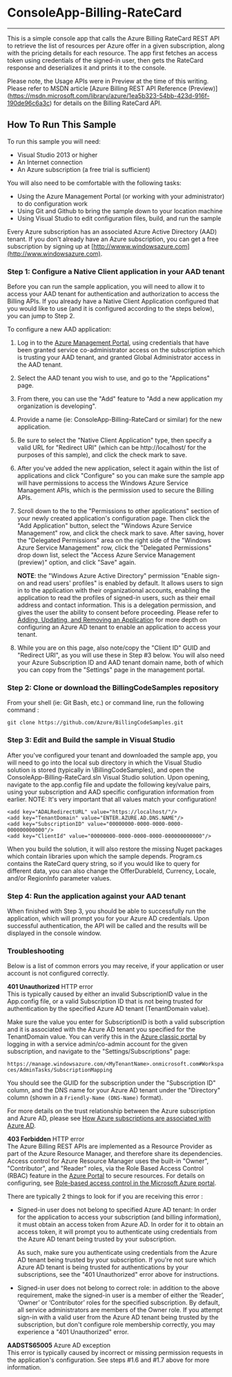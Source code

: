 # ConsoleApp-Billing-RateCard
---------------------------
This is a simple console app that calls the Azure Billing RateCard REST API to retrieve the list of resources per Azure offer in a given subscription, along with the pricing details for each resource. The app first fetches an access token using credentials of the signed-in user, then gets the RateCard response and deserializes it and prints it to the console.  

Please note, the Usage APIs were in Preview at the time of this writing. Please refer to MSDN article [Azure Billing REST API Reference (Preview)] (https://msdn.microsoft.com/library/azure/1ea5b323-54bb-423d-916f-190de96c6a3c) for details on the Billing RateCard API.

## How To Run This Sample

To run this sample you will need:

- Visual Studio 2013 or higher
- An Internet connection
- An Azure subscription (a free trial is sufficient)

You will also need to be comfortable with the following tasks:

- Using the Azure Management Portal (or working with your administrator) to do configuration work 
- Using Git and Github to bring the sample down to your location machine
- Using Visual Studio to edit configuration files, build, and run the sample

Every Azure subscription has an associated Azure Active Directory (AAD) tenant.  If you don't already have an Azure subscription, you can get a free subscription by signing up at [http://wwww.windowsazure.com](http://www.windowsazure.com).  

### Step 1: Configure a Native Client application in your AAD tenant
Before you can run the sample application, you will need to allow it to access your AAD tenant for authentication and authorization to access the Billing APIs.  If you already have a Native Client Application configured that you would like to use (and it is configured according to the steps below), you can jump to Step 2.

To configure a new AAD application:

1. Log in to the [Azure Management Portal](http://manage.windowsazure.com), using credentials that have been granted service co-administrator access on the subscription which is trusting your AAD tenant, and granted Global Administrator access in the AAD tenant.
2. Select the AAD tenant you wish to use, and go to the "Applications" page.
3. From there, you can use the "Add" feature to "Add a new application my organization is developing".
4. Provide a name (ie: ConsoleApp-Billing-RateCard or similar) for the new application.
5. Be sure to select the "Native Client Application" type, then specify a valid URL for "Redirect URI" (which can be http://localhost/ for the purposes of this sample), and click the check mark to save.
6. After you've added the new application, select it again within the list of applications and click "Configure" so you can make sure the sample app will have permissions to access the Windows Azure Service Management APIs, which is the permission used to secure the Billing APIs.  
7. Scroll down to the to the "Permissions to other applications" section of your newly created application's configuration page.  Then click the "Add Application" button, select the "Windows Azure Service Management" row, and click the check mark to save.  After saving, hover the "Delegated Permissions" area on the right side of the "Windows Azure Service Management" row, click the "Delegated Permissions" drop down list, select the "Access Azure Service Management (preview)" option, and click "Save" again.

    **NOTE**: the "Windows Azure Active Directory" permission "Enable sign-on and read users' profiles" is enabled by default.  It allows users to sign in to the application with their organizational accounts, enabling the application to read the profiles of signed-in users, such as their email address and contact information.  This is a delegation permission, and gives the user the ability to consent before proceeding.  Please refer to [Adding, Updating, and Removing an Application](https://msdn.microsoft.com/en-us/library/azure/dn132599.aspx) for more depth on configuring an Azure AD tenant to enable an application to access your tenant.
  
8. While you are on this page, also note/copy the "Client ID" GUID and "Redirect URI", as you will use these in Step #3 below.  You will also need your Azure Subscription ID and AAD tenant domain name, both of which you can copy from the "Settings" page in the management portal.

### Step 2:  Clone or download the BillingCodeSamples repository

From your shell (ie: Git Bash, etc.) or command line, run the following command :

    git clone https://github.com/Azure/BillingCodeSamples.git

### Step 3:  Edit and Build the sample in Visual Studio
After you've configured your tenant and downloaded the sample app, you will need to go into the local sub directory in which the Visual Studio solution is stored (typically in <your-git-root-directory>\BillingCodeSamples), and open the ConsoleApp-Billing-RateCard.sln Visual Studio solution.  Upon opening, navigate to the app.config file and update the following key/value pairs, using your subscription and AAD specific configuration information from earlier.  NOTE: It's very important that all values match your configuration!

	<add key="ADALRedirectURL" value="https://localhost/"/>
	<add key="TenantDomain" value="ENTER.AZURE.AD.DNS.NAME"/>                           
	<add key="SubscriptionID" value="00000000-0000-0000-0000-000000000000"/>
	<add key="ClientId" value="00000000-0000-0000-0000-000000000000"/>

When you build the solution, it will also restore the missing Nuget packages which contain libraries upon which the sample depends.  Program.cs contains the RateCard query string, so if you would like to query for different data, you can also change the OfferDurableId, Currency, Locale, and/or RegionInfo parameter values.

### Step 4:  Run the application against your AAD tenant

When finished with Step 3, you should be able to successfully run the application, which will prompt you for your Azure AD credentials.  Upon successful authentication, the API will be called and the results will be displayed in the console window.  

### Troubleshooting
Below is a list of common errors you may receive, if your application or user account is not configured correctly.

**401 Unauthorized** HTTP error  
This is typically caused by either an invalid SubscriptionID value in the App.config file, or a valid Subscription ID that is not being trusted for authentication by the specified Azure AD tenant (TenantDomain value). 

Make sure the value you enter for SubscriptionID is both a valid subscription and it is associated with the Azure AD tenant you specified for the TenantDomain value. You can verify this in the [Azure classic portal](https://manage.windowsazure.com) by logging in with a service admin/co-admin account for the given subscription, and navigate to the "Settings/Subscriptions" page: 

`https://manage.windowsazure.com/<MyTenantName>.onmicrosoft.com#Workspaces/AdminTasks/SubscriptionMapping`

You should see the GUID for the subscription under the "Subscription ID" column, and the DNS name for your Azure AD tenant under the "Directory" column (shown in a `Friendly-Name (DNS-Name)` format).

For more details on the trust relationship between the Azure subscription and Azure AD, please see [How Azure subscriptions are associated with Azure AD](https://msdn.microsoft.com/library/azure/dn629581.aspx). 

**403 Forbidden** HTTP error  
The Azure Billing REST APIs are implemented as a Resource Provider as part of the Azure Resource Manager, and therefore share its dependencies.  Access control for Azure Resource Manager uses the built-in "Owner", "Contributor", and "Reader" roles, via the Role Based Access Control (RBAC) feature in the [Azure Portal](https://portal.azure.com/) to secure resources. For details on configuring, see [Role-based access control in the Microsoft Azure portal](https://azure.microsoft.com/documentation/articles/role-based-access-control-configure/). 

There are typically 2 things to look for if you are receiving this error :

- Signed-in user does not belong to specified Azure AD tenant: In order for the application to access your subscription (and billing information), it must obtain an access token from Azure AD. In order for it to obtain an access token, it will prompt you to authenticate using credentials from the Azure AD tenant being trusted by your subscription. 

    As such, make sure you authenticate using credentials from the Azure AD tenant being trusted by your subscription. If you're not sure which Azure AD tenant is being trusted for authentications by your subscriptions, see the "401 Unauthorized" error above for instructions.

- Signed-in user does not belong to correct role: in addition to the above requirement, make the signed-in user is a member of either the ‘Reader’, ‘Owner’ or ‘Contributor’ roles for the specified subscription.  By default, all service administrators are members of the Owner role. If you attempt sign-in with a valid user from the Azure AD tenant being trusted by the subscription, but don't configure role membership correctly, you may experience a "401 Unauthorized" error.

**AADSTS65005** Azure AD exception  
This error is typically caused by incorrect or missing permission requests in the application's configuration. See steps #1.6 and #1.7 above for more information.

